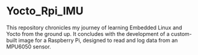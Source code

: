 # Yocto_Rpi_IMU
This repository chronicles my journey of learning Embedded Linux and Yocto from the ground up. It concludes with the development of a custom-built image for a Raspberry Pi, designed to read and log data from an MPU6050 sensor.
